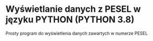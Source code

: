 # Wyświetlanie danych z PESEL w języku PYTHON (PYTHON 3.8)
Prosty program do wyświetlenia danych zawartych w numerze PESEL 
